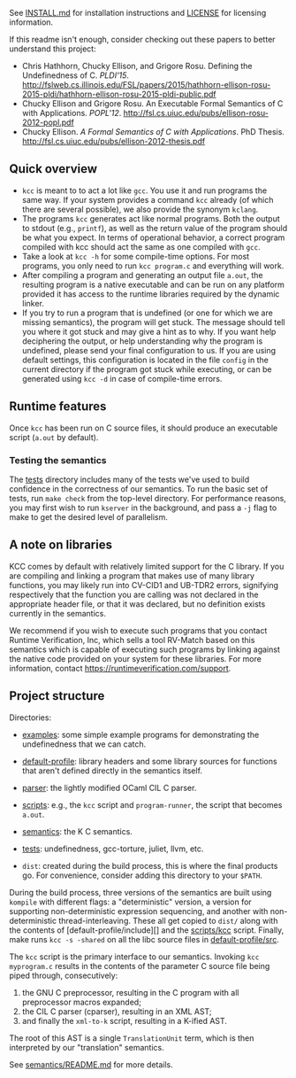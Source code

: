 See [INSTALL.md](INSTALL.md) for installation instructions and [LICENSE](LICENSE) for licensing
information.

If this readme isn't enough, consider checking out these papers to better
understand this project:

- Chris Hathhorn, Chucky Ellison, and Grigore Rosu. Defining the
  Undefinedness of C. *PLDI'15*.
  <http://fslweb.cs.illinois.edu/FSL/papers/2015/hathhorn-ellison-rosu-2015-pldi/hathhorn-ellison-rosu-2015-pldi-public.pdf>
- Chucky Ellison and Grigore Rosu. An Executable Formal Semantics of C with 
  Applications. *POPL'12*. 
  <http://fsl.cs.uiuc.edu/pubs/ellison-rosu-2012-popl.pdf>
- Chucky Ellison. *A Formal Semantics of C with Applications*. PhD Thesis.
  <http://fsl.cs.uiuc.edu/pubs/ellison-2012-thesis.pdf>

## Quick overview

- `kcc` is meant to to act a lot like `gcc`. You use it and run programs the
  same way. If your system provides a command `kcc` already (of which there are
  several possible), we also provide the synonym `kclang`.
- The programs `kcc` generates act like normal programs. Both the output to
  stdout (e.g., `printf`), as well as the return value of the program should be
  what you expect. In terms of operational behavior, a correct program compiled
  with kcc should act the same as one compiled with `gcc`.
- Take a look at `kcc -h` for some compile-time options. For most programs,
  you only need to run `kcc program.c` and everything will work.
- After compiling a program and generating an output file `a.out`, the
  resulting program is a native executable and can be run on any platform
  provided it has access to the runtime libraries required by the dynamic
  linker.
- If you try to run a program that is undefined (or one for which we are
  missing semantics), the program will get stuck. The message should tell you
  where it got stuck and may give a hint as to why. If you want help
  deciphering the output, or help understanding why the program is undefined,
  please send your final configuration to us. If you are using default settings,
  this configuration is located in the file `config` in the current directory
  if the program got stuck while executing, or can be generated using `kcc -d`
  in case of compile-time errors.

## Runtime features

Once `kcc` has been run on C source files, it should produce an executable
script (`a.out` by default).

### Testing the semantics

The [tests][] directory includes many of the tests we've used to build confidence
in the correctness of our semantics. To run the basic set of tests, run `make check`
from the top-level directory. For performance reasons, you may first wish to run 
`kserver` in the background, and pass a `-j` flag to make to get the desired level
of parallelism.

## A note on libraries

KCC comes by default with relatively limited support for the C library. If you are
compiling and linking a program that makes use of many library functions, you may likely
run into CV-CID1 and UB-TDR2 errors, signifying respectively that the function you are
calling was not declared in the appropriate header file, or that it was declared, but
no definition exists currently in the semantics.

We recommend if you wish to execute such programs that you contact Runtime Verification,
Inc, which sells a tool RV-Match based on this semantics which is capable of executing
such programs by linking against the native code provided on your system for these libraries.
For more information, contact https://runtimeverification.com/support.

## Project structure

Directories:

- [examples][]: some simple example programs for demonstrating the undefinedness that we 
  can catch.

- [default-profile][]: library headers and some library sources for functions that aren't
  defined directly in the semantics itself.

- [parser][]: the lightly modified OCaml CIL C parser.

- [scripts][]: e.g., the `kcc` script and `program-runner`, the script that
  becomes `a.out`.

- [semantics][]: the K C semantics.

- [tests][]: undefinedness, gcc-torture, juliet, llvm, etc.

- `dist`: created during the build process, this is where the final products
  go. For convenience, consider adding this directory to your `$PATH`.

During the build process, three versions of the semantics are built using
`kompile` with different flags: a "deterministic" version, a version for
supporting non-deterministic expression sequencing, and another with
non-deterministic thread-interleaving. These all get copied to `dist/` along
with the contents of [default-profile/include][] and the [scripts/kcc][] script. Finally, make
runs `kcc -s -shared` on all the libc source files in [default-profile/src][].

The `kcc` script is the primary interface to our semantics. Invoking `kcc
myprogram.c` results in the contents of the parameter C source file being piped
through, consecutively:

1. the GNU C preprocessor, resulting in the C program with all preprocessor
   macros expanded;
2. the CIL C parser (cparser), resulting in an XML AST;
3. and finally the `xml-to-k` script, resulting in a K-ified AST.

The root of this AST is a single `TranslationUnit` term, which is then
interpreted by our "translation" semantics.

See [semantics/README.md][] for more details.

[semantics/README.md]: semantics/README.md
[semantics/language/dynamic.k]: semantics/language/dynamic.k
[scripts/kcc]: scripts/kcc
[scripts/program-runner]: scripts/program-runner
[scripts/query-kcc-prof]: scripts/query-kcc-prof
[examples]: examples
[default-profile]: default-profile
[default-profile/src]: default-profile/src
[parser]: parser
[scripts]: scripts
[semantics]: semantics
[tests]: tests
[INSTALL.md]: INSTALL.md
[LICENSE]: LICENSE
